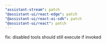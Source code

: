 ```yaml
---
"assistant-stream": patch
"@assistant-ui/react-edge": patch
"@assistant-ui/react-ai-sdk": patch
"@assistant-ui/react": patch
---
```


fix: disabled tools should still execute if invoked

